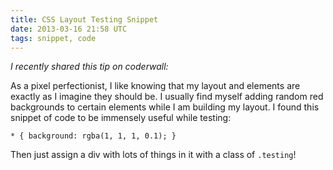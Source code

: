```yaml
---
title: CSS Layout Testing Snippet
date: 2013-03-16 21:58 UTC
tags: snippet, code
---
```


_I recently shared this tip on coderwall:_

As a pixel perfectionist, I like knowing that my layout and elements are exactly as I imagine they should be. I usually find myself adding random red backgrounds to certain elements while I am building my layout. I found this snippet of code to be immensely useful while testing:

`* { background: rgba(1, 1, 1, 0.1); }`


Then just assign a div with lots of things in it with a class of `.testing`!